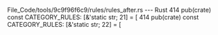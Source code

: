 File_Code/tools/9c9f96f6c9/rules/rules_after.rs --- Rust
414     pub(crate) const CATEGORY_RULES: [&'static str; 21] = [                                                                                              414     pub(crate) const CATEGORY_RULES: [&'static str; 22] = [

